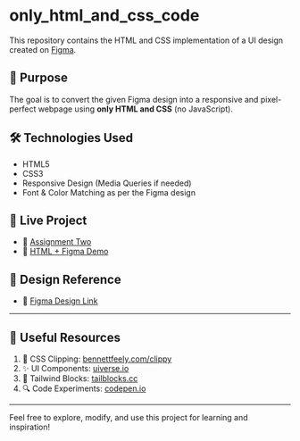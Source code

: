 # only_html_and_css_code

This repository contains the HTML and CSS implementation of a UI design created on [Figma](https://www.figma.com/design/gaqVv6PO2KXkQCk5ibyw53/Assignment--Copy-?fuid=1136002004941987107).

## 🎯 Purpose

The goal is to convert the given Figma design into a responsive and pixel-perfect webpage using **only HTML and CSS** (no JavaScript).

## 🛠 Technologies Used

- HTML5  
- CSS3  
- Responsive Design (Media Queries if needed)  
- Font & Color Matching as per the Figma design

## 📁 Live Project

- 🔗 [Assignment Two](https://assingment-two-sooty.vercel.app/)  
- 🔗 [HTML + Figma Demo](https://htmlfigma.vercel.app/)

## 📸 Design Reference

- 🎨 [Figma Design Link](https://www.figma.com/design/gaqVv6PO2KXkQCk5ibyw53/Assignment--Copy-?fuid=1136002004941987107)

---

## 🧰 Useful Resources

1. 🎨 CSS Clipping: [bennettfeely.com/clippy](https://bennettfeely.com/clippy/)  
2. ✨ UI Components: [uiverse.io](http://uiverse.io/)  
3. 🧩 Tailwind Blocks: [tailblocks.cc](https://tailblocks.cc/)  
4. 🔍 Code Experiments: [codepen.io](https://codepen.io/your-work)

---

Feel free to explore, modify, and use this project for learning and inspiration!
